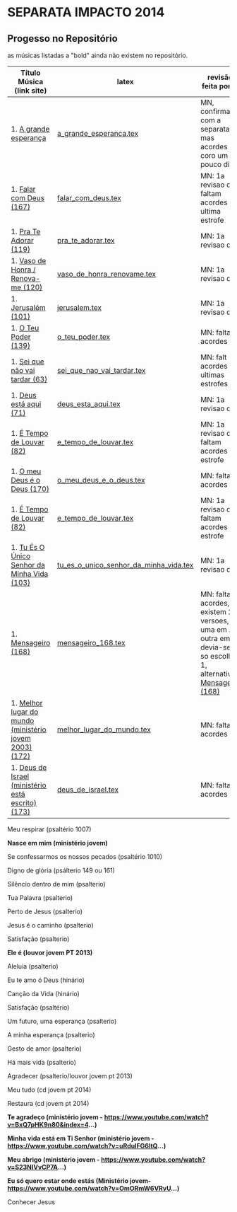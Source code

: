 SEPARATA IMPACTO 2014
=================================

Progesso no Repositório
-----------------------

as músicas listadas a "bold" ainda não existem no repositório.

| Título Música (link site)            									        | latex                                                                     | revisão feita por ... 		|
| ----------------------------------------------------------------------        | -----------------------------------------------------------------------   | ------------------------------|
| 1. [A grande esperança](http://www.psalterio.net/158)					        | [a_grande_esperanca.tex](../../songs/pt/a_grande_esperanca.tex)           | MN, confirmado com a separata mas acordes coro um pouco diff.										| 								|
| 1. [Falar com Deus (167)](http://www.psalterio.net/167) 						| [falar_com_deus.tex](../../songs/pt/falar_com_deus.tex)             		| MN: 1a revisao ok, faltam acordes ultima estrofe								|
| 1. [Pra Te Adorar (119)](http://www.psalterio.net/119) 						| [pra_te_adorar.tex](../../songs/pt/pra_te_adorar.tex)             		| MN: 1a revisao ok,								|
| 1. [Vaso de Honra / Renova-me (120)](http://www.psalterio.net/120) 			| [vaso_de_honra_renovame.tex](../../songs/pt/vaso_de_honra_renovame.tex)   | MN: 1a revisao ok,								|
| 1. [Jerusalém (101)](http://www.psalterio.net/101) 					 		| [jerusalem.tex](../../songs/pt/jerusalem.tex)             				| MN: 1a revisao ok,								|
| 1. [O Teu Poder (139)](http://www.psalterio.net/139) 					 	    | [o_teu_poder.tex](../../songs/pt/o_teu_poder.tex)             			| MN: falta acordes								|
| 1. [Sei que não vai tardar (63)](http://www.psalterio.net/63)				    | [sei_que_nao_vai_tardar.tex](../../songs/pt/sei_que_nao_vai_tardar.tex)  	| MN: falt acordes ultimas estrofes								|
| 1. [Deus está aqui (71)](http://www.psalterio.net/71) 						| [deus_esta_aqui.tex](../../songs/pt/deus_esta_aqui.tex)             		| MN: 1a revisao ok,								|
| 1. [É Tempo de Louvar (82)](http://www.psalterio.net/82) 						| [e_tempo_de_louvar.tex](../../songs/pt/e_tempo_de_louvar.tex) 	        | MN: 1a revisao ok, faltam acordes 2a estrofe								|
| 1. [O meu Deus é o Deus (170)](http://www.psalterio.net/170)					| [o_meu_deus_e_o_deus.tex](../../songs/pt/o_meu_deus_e_o_deus.tex)         | MN: falta acordes								|
| 1. [É Tempo de Louvar (82)](http://www.psalterio.net/82) 						| [e_tempo_de_louvar.tex](../../songs/pt/e_tempo_de_louvar.tex) 	        | MN: 1a revisao ok, faltam acordes 2a estrofe								|
| 1. [Tu És O Único Senhor da Minha Vida (103)](http://www.psalterio.net/103)	| [tu_es_o_unico_senhor_da_minha_vida.tex](../../songs/pt/tu_es_o_unico_senhor_da_minha_vida.tex) | MN: 1a revisao ok,								|
| 1. [Mensageiro (168)](http://www.psalterio.net/168) 					 		| [mensageiro_168.tex](../../songs/pt/mensageiro.tex)          				| MN: falta acordes, existem 2 versoes, uma em A outra em C, devia-se so escolher 1, alternativa [Mensageiro (168)](http://www.psalterio.net/168) 									|
| 1. [Melhor lugar do mundo (ministério jovem 2003) (172)](http://www.psalterio.net/172)	| [melhor_lugar_do_mundo.tex](../../songs/pt/melhor_lugar_do_mundo.tex) | MN: faltam acordes								|
| 1. [Deus de Israel (ministério está escrito) (173)](http://www.psalterio.net/173)	| [deus_de_israel.tex](../../songs/pt/deus_de_israel.tex) | MN: faltam acordes								|

Meu respirar (psaltério 1007)

**Nasce em mim (ministério jovem)**

Se confessarmos os nossos pecados (psaltério 1010)

Digno de glória (psálterio 149 ou 161)

Silêncio dentro de mim (psalterio)

Tua Palavra (psalterio)

Perto de Jesus (psalterio)

Jesus é o caminho (psalterio)

Satisfação (psalterio)

**Ele é (louvor jovem PT 2013)**

Aleluia (psalterio)

Eu te amo ó Deus (hinário)

Canção da Vida (hinário)

Satisfação (psaltério)

Um futuro, uma esperança (psalterio)

A minha esperança (psalterio)

Gesto de amor (psalterio)

Há mais vida (psalterio)

Agradecer (psalterio/louvor jovem pt 2013)

Meu tudo (cd jovem pt 2014)

Restaura (cd jovem pt 2014)

**Te agradeço (ministério jovem - https://www.youtube.com/watch?v=BxQ7pHK9n80&index=4...)**

**Minha vida está em Ti Senhor (ministério jovem - https://www.youtube.com/watch?v=uRduIFG6ltQ...)**

**Meu abrigo (ministério jovem - https://www.youtube.com/watch?v=S23NIVvCP7A...)**

**Eu só quero estar onde estás (Ministério jovem- https://www.youtube.com/watch?v=OmORmW6VRvU...)**

Conhecer Jesus
